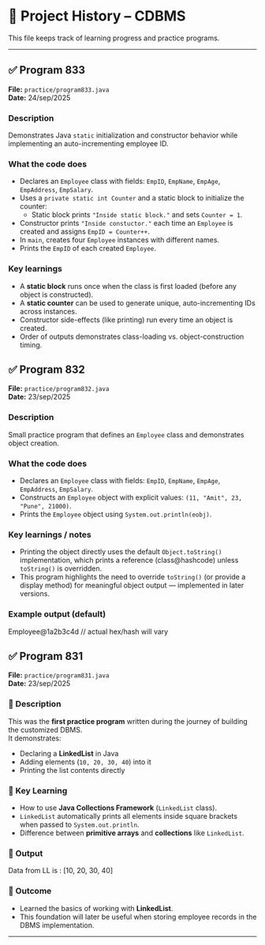 # 📜 Project History – CDBMS

This file keeps track of learning progress and practice programs.

---

## ✅ Program 833

**File:** `practice/program833.java`  
**Date:** 24/sep/2025

### Description
Demonstrates Java `static` initialization and constructor behavior while implementing an auto-incrementing employee ID.

### What the code does
- Declares an `Employee` class with fields: `EmpID`, `EmpName`, `EmpAge`, `EmpAddress`, `EmpSalary`.
- Uses a `private static int Counter` and a static block to initialize the counter:
  - Static block prints `"Inside static block."` and sets `Counter = 1`.
- Constructor prints `"Inside constuctor."` each time an `Employee` is created and assigns `EmpID = Counter++`.
- In `main`, creates four `Employee` instances with different names.
- Prints the `EmpID` of each created `Employee`.

### Key learnings
- A **static block** runs once when the class is first loaded (before any object is constructed).
- A **static counter** can be used to generate unique, auto-incrementing IDs across instances.
- Constructor side-effects (like printing) run every time an object is created.
- Order of outputs demonstrates class-loading vs. object-construction timing.

## ✅ Program 832

**File:** `practice/program832.java`  
**Date:** 23/sep/2025

### Description
Small practice program that defines an `Employee` class and demonstrates object creation.

### What the code does
- Declares an `Employee` class with fields: `EmpID`, `EmpName`, `EmpAge`, `EmpAddress`, `EmpSalary`.
- Constructs an `Employee` object with explicit values: `(11, "Amit", 23, "Pune", 21000)`.
- Prints the `Employee` object using `System.out.println(eobj)`.

### Key learnings / notes
- Printing the object directly uses the default `Object.toString()` implementation, which prints a reference (class@hashcode) unless `toString()` is overridden.
- This program highlights the need to override `toString()` (or provide a display method) for meaningful object output — implemented in later versions.

### Example output (default)
Employee@1a2b3c4d // actual hex/hash will vary


## ✅ Program 831
**File:** `practice/program831.java`  
**Date:** 23/sep/2025

### 🔹 Description
This was the **first practice program** written during the journey of building the customized DBMS.  
It demonstrates:
- Declaring a **LinkedList** in Java
- Adding elements (`10, 20, 30, 40`) into it
- Printing the list contents directly

### 🔹 Key Learning
- How to use **Java Collections Framework** (`LinkedList` class).
- `LinkedList` automatically prints all elements inside square brackets when passed to `System.out.println`.
- Difference between **primitive arrays** and **collections** like `LinkedList`.

### 🔹 Output
Data from LL is : [10, 20, 30, 40]

### 🔹 Outcome
- Learned the basics of working with **LinkedList**.  
- This foundation will later be useful when storing employee records in the DBMS implementation.

---
